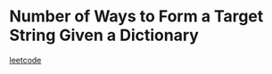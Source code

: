 Number of Ways to Form a Target String Given a Dictionary
=========================================================
[leetcode](https://leetcode.com/problems/number-of-ways-to-form-a-target-string-given-a-dictionary)
